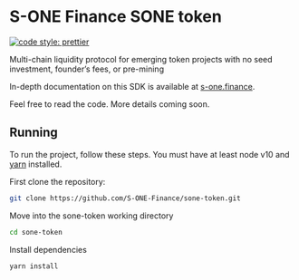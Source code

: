 # S-ONE Finance SONE token

[![code style: prettier](https://img.shields.io/badge/code_style-prettier-ff69b4.svg?style=flat-square)](https://github.com/prettier/prettier)

Multi-chain liquidity protocol for emerging token projects with no seed investment, founder’s fees, or pre-mining

In-depth documentation on this SDK is available at [s-one.finance](http://docs.s-one.finance/).

Feel free to read the code. More details coming soon.

## Running

To run the project, follow these steps. You must have at least node v10 and [yarn](https://yarnpkg.com/) installed.

First clone the repository:

```sh
git clone https://github.com/S-ONE-Finance/sone-token.git
```

Move into the sone-token working directory

```sh
cd sone-token
```

Install dependencies

```sh
yarn install
```